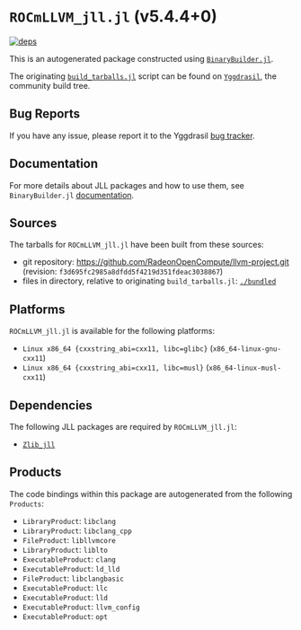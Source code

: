 # `ROCmLLVM_jll.jl` (v5.4.4+0)

[![deps](https://juliahub.com/docs/ROCmLLVM_jll/deps.svg)](https://juliahub.com/ui/Packages/ROCmLLVM_jll/7l19C?page=2)

This is an autogenerated package constructed using [`BinaryBuilder.jl`](https://github.com/JuliaPackaging/BinaryBuilder.jl).

The originating [`build_tarballs.jl`](https://github.com/JuliaPackaging/Yggdrasil/blob/8459bb14cb6f663691c5e886f1b6e5452191fd3c/R/ROCmLLVM/ROCmLLVM@5.4.4/build_tarballs.jl) script can be found on [`Yggdrasil`](https://github.com/JuliaPackaging/Yggdrasil/), the community build tree.

## Bug Reports

If you have any issue, please report it to the Yggdrasil [bug tracker](https://github.com/JuliaPackaging/Yggdrasil/issues).

## Documentation

For more details about JLL packages and how to use them, see `BinaryBuilder.jl` [documentation](https://docs.binarybuilder.org/stable/jll/).

## Sources

The tarballs for `ROCmLLVM_jll.jl` have been built from these sources:

* git repository: https://github.com/RadeonOpenCompute/llvm-project.git (revision: `f3d695fc2985a8dfdd5f4219d351fdeac3038867`)
* files in directory, relative to originating `build_tarballs.jl`: [`./bundled`](https://github.com/JuliaPackaging/Yggdrasil/tree/8459bb14cb6f663691c5e886f1b6e5452191fd3c/R/ROCmLLVM/ROCmLLVM@5.4.4/bundled)

## Platforms

`ROCmLLVM_jll.jl` is available for the following platforms:

* `Linux x86_64 {cxxstring_abi=cxx11, libc=glibc}` (`x86_64-linux-gnu-cxx11`)
* `Linux x86_64 {cxxstring_abi=cxx11, libc=musl}` (`x86_64-linux-musl-cxx11`)

## Dependencies

The following JLL packages are required by `ROCmLLVM_jll.jl`:

* [`Zlib_jll`](https://github.com/JuliaBinaryWrappers/Zlib_jll.jl)

## Products

The code bindings within this package are autogenerated from the following `Products`:

* `LibraryProduct`: `libclang`
* `LibraryProduct`: `libclang_cpp`
* `FileProduct`: `libllvmcore`
* `LibraryProduct`: `liblto`
* `ExecutableProduct`: `clang`
* `ExecutableProduct`: `ld_lld`
* `FileProduct`: `libclangbasic`
* `ExecutableProduct`: `llc`
* `ExecutableProduct`: `lld`
* `ExecutableProduct`: `llvm_config`
* `ExecutableProduct`: `opt`
